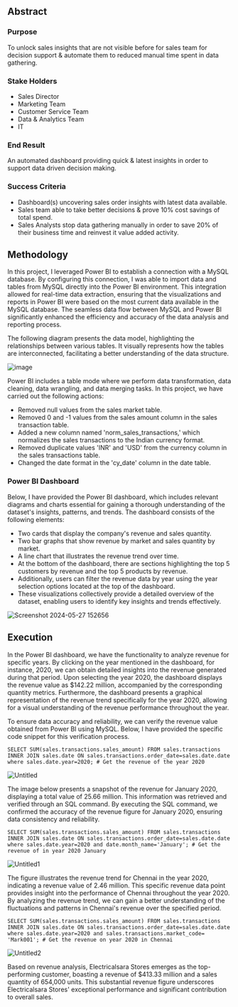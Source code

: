 ## Abstract

### Purpose
To unlock sales insights that are not visible before for sales team for decision support & automate them to reduced manual time spent in data gathering.

### Stake Holders
- Sales Director
- Marketing Team
- Customer Service Team
- Data & Analytics Team
- IT

### End Result
An automated dashboard providing quick & latest insights in order to support data driven decision making.

### Success Criteria
- Dashboard(s) uncovering sales order insights with latest data available.
- Sales team able to take better decisions & prove 10% cost savings of total spend.
- Sales Analysts stop data gathering manually in order to save 20% of their business time and reinvest it value added activity.

## Methodology
In this project, I leveraged Power BI to establish a connection with a MySQL database. By configuring this connection, I was able to import data and tables from MySQL directly into the Power BI environment. This integration allowed for real-time data extraction, ensuring that the visualizations and reports in Power BI were based on the most current data available in the MySQL database. The seamless data flow between MySQL and Power BI significantly enhanced the efficiency and accuracy of the data analysis and reporting process.

The following diagram presents the data model, highlighting the relationships between various tables. It visually represents how the tables are interconnected, facilitating a better understanding of the data structure.

![image](https://github.com/sharmiladulmi/Sales-Dataset-using-Power-BI/assets/75578997/15f2f84a-0460-43fe-9e31-838854d5c8d5)

Power BI includes a table mode where we perform data transformation, data cleaning, data wrangling, and data merging tasks. In this project, we have carried out the following actions:

- Removed null values from the sales market table.
- Removed 0 and -1 values from the sales amount column in the sales transaction table.
- Added a new column named 'norm_sales_transactions,' which normalizes the sales transactions to the Indian currency format.
- Removed duplicate values 'INR' and 'USD' from the currency column in the sales transactions table.
- Changed the date format in the 'cy_date' column in the date table.

### Power BI Dashboard

Below, I have provided the Power BI dashboard, which includes relevant diagrams and charts essential for gaining a thorough understanding of the dataset's insights, patterns, and trends. The dashboard consists of the following elements:

- Two cards that display the company's revenue and sales quantity.
- Two bar graphs that show revenue by market and sales quantity by market.
- A line chart that illustrates the revenue trend over time.
- At the bottom of the dashboard, there are sections highlighting the top 5 customers by revenue and the top 5 products by revenue.
- Additionally, users can filter the revenue data by year using the year selection options located at the top of the dashboard.
- These visualizations collectively provide a detailed overview of the dataset, enabling users to identify key insights and trends effectively.

![Screenshot 2024-05-27 152656](https://github.com/sharmiladulmi/Sales-Dataset-using-Power-BI/assets/75578997/ce08d7ee-ae95-4687-bf8b-d17891982e51)

## Execution

In the Power BI dashboard, we have the functionality to analyze revenue for specific years. By clicking on the year mentioned in the dashboard, for instance, 2020, we can obtain detailed insights into the revenue generated during that period. Upon selecting the year 2020, the dashboard displays the revenue value as $142.22 million, accompanied by the corresponding quantity metrics. Furthermore, the dashboard presents a graphical representation of the revenue trend specifically for the year 2020, allowing for a visual understanding of the revenue performance throughout the year.

To ensure data accuracy and reliability, we can verify the revenue value obtained from Power BI using MySQL. Below, I have provided the specific code snippet for this verification process.

```
SELECT SUM(sales.transactions.sales_amount) FROM sales.transactions INNER JOIN sales.date ON sales.transactions.order_date=sales.date.date where sales.date.year=2020; # Get the revenue of the year 2020
```
![Untitled](https://github.com/sharmiladulmi/Sales-Dataset-using-Power-BI/assets/75578997/48906aae-54ae-48ac-aed9-ed8faed8e2cc)

The image below presents a snapshot of the revenue for January 2020, displaying a total value of 25.66 million. This information was retrieved and verified through an SQL command. By executing the SQL command, we confirmed the accuracy of the revenue figure for January 2020, ensuring data consistency and reliability.

```
SELECT SUM(sales.transactions.sales_amount) FROM sales.transactions INNER JOIN sales.date ON sales.transactions.order_date=sales.date.date where sales.date.year=2020 and date.month_name='January'; # Get the revenue of in year 2020 January
```
![Untitled1](https://github.com/sharmiladulmi/Sales-Dataset-using-Power-BI/assets/75578997/33fcba28-9ed3-4377-8fef-0af3032c0be2)

The figure illustrates the revenue trend for Chennai in the year 2020, indicating a revenue value of 2.46 million. This specific revenue data point provides insight into the performance of Chennai throughout the year 2020. By analyzing the revenue trend, we can gain a better understanding of the fluctuations and patterns in Chennai's revenue over the specified period.

```
SELECT SUM(sales.transactions.sales_amount) FROM sales.transactions INNER JOIN sales.date ON sales.transactions.order_date=sales.date.date where sales.date.year=2020 and sales.transactions.market_code= 'Mark001'; # Get the revenue on year 2020 in Chennai
```
![Untitled2](https://github.com/sharmiladulmi/Sales-Dataset-using-Power-BI/assets/75578997/78d181d1-196d-45ab-b433-89fe9b5d86d7)

Based on revenue analysis, Electricalsara Stores emerges as the top-performing customer, boasting a revenue of $413.33 million and a sales quantity of 654,000 units. This substantial revenue figure underscores Electricalsara Stores' exceptional performance and significant contribution to overall sales.




